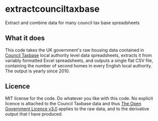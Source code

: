 # extractcounciltaxbase
Extract and combine data for many council tax base spreadsheets

## What it does
This code takes the UK government's raw housing data contained in [Council Taxbase](https://www.gov.uk/government/statistics/council-taxbase-2019-in-england) local authority level data spreadsheets, extracts it from variably formatted Excel spreadsheets, and outputs a single flat CSV file, containing the number of second homes in every English local authority. The output is yearly since 2010.

## Licence
MIT license for the code. Do whatever you like with this code.
No explicit licence is attached to the Council Taxbase data and thus [The Open Government Licence v3.0](http://www.nationalarchives.gov.uk/doc/open-government-licence/version/3/) applies to the raw data, and to the derivative output that I have produced.

